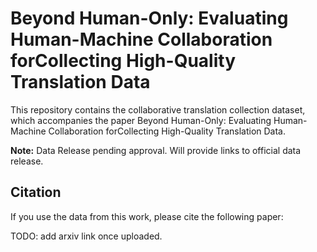 # Beyond Human-Only: Evaluating Human-Machine Collaboration forCollecting High-Quality Translation Data

This repository contains the collaborative translation collection dataset, which accompanies the paper Beyond Human-Only: Evaluating Human-Machine Collaboration forCollecting High-Quality Translation Data.

**Note:** Data Release pending approval. Will provide links to official data release.

## Citation
If you use the data from this work, please cite the following paper:

TODO: add arxiv link once uploaded.
